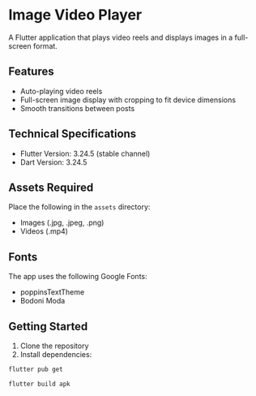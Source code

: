 # Image Video Player

A Flutter application that plays video reels and displays images in a full-screen format.

## Features

- Auto-playing video reels
- Full-screen image display with cropping to fit device dimensions
- Smooth transitions between posts

## Technical Specifications

- Flutter Version: 3.24.5 (stable channel)
- Dart Version: 3.24.5

## Assets Required

Place the following in the `assets` directory:
- Images (.jpg, .jpeg, .png)
- Videos (.mp4)

## Fonts

The app uses the following Google Fonts:
- poppinsTextTheme
- Bodoni Moda

## Getting Started

1. Clone the repository
2. Install dependencies:
```bash
flutter pub get

flutter build apk